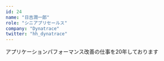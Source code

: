 ```yaml
---
id: 24
name: "日吉潤一郎"
role: "シニアプリセールス"
company: "Dynatrace"
twitter: "hh_dynatrace"
---
```


アプリケーションパフォーマンス改善の仕事を20年しております
